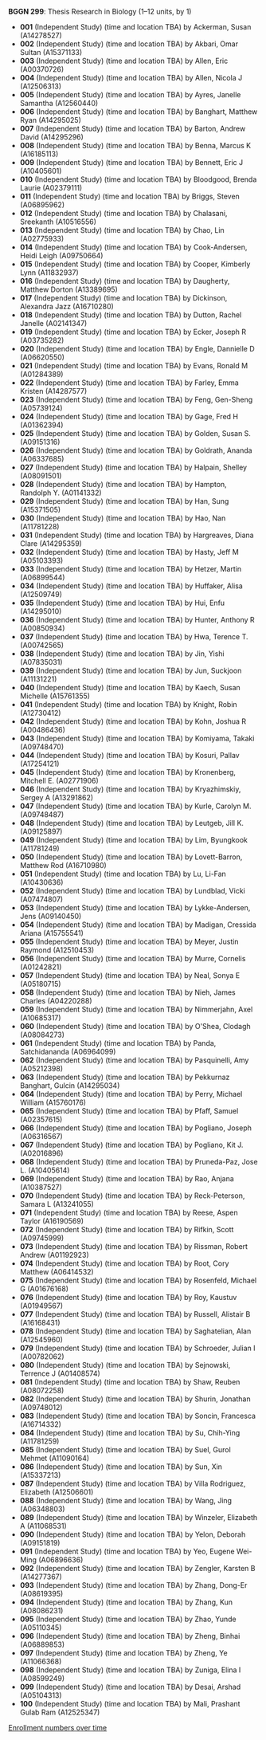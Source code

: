 **BGGN 299**: Thesis Research in Biology (1–12 units, by 1)

- **001** (Independent Study) (time and location TBA) by Ackerman, Susan (A14278527)
- **002** (Independent Study) (time and location TBA) by Akbari, Omar Sultan (A15371133)
- **003** (Independent Study) (time and location TBA) by Allen, Eric (A00370726)
- **004** (Independent Study) (time and location TBA) by Allen, Nicola J (A12506313)
- **005** (Independent Study) (time and location TBA) by Ayres, Janelle Samantha (A12560440)
- **006** (Independent Study) (time and location TBA) by Banghart, Matthew Ryan (A14295025)
- **007** (Independent Study) (time and location TBA) by Barton, Andrew David (A14295296)
- **008** (Independent Study) (time and location TBA) by Benna, Marcus K (A16185113)
- **009** (Independent Study) (time and location TBA) by Bennett, Eric J (A10405601)
- **010** (Independent Study) (time and location TBA) by Bloodgood, Brenda Laurie (A02379111)
- **011** (Independent Study) (time and location TBA) by Briggs, Steven (A06895962)
- **012** (Independent Study) (time and location TBA) by Chalasani, Sreekanth (A10516556)
- **013** (Independent Study) (time and location TBA) by Chao, Lin (A02775933)
- **014** (Independent Study) (time and location TBA) by Cook-Andersen, Heidi Leigh (A09750664)
- **015** (Independent Study) (time and location TBA) by Cooper, Kimberly Lynn (A11832937)
- **016** (Independent Study) (time and location TBA) by Daugherty, Matthew Dorton (A13389695)
- **017** (Independent Study) (time and location TBA) by Dickinson, Alexandra Jazz (A16710280)
- **018** (Independent Study) (time and location TBA) by Dutton, Rachel Janelle (A02141347)
- **019** (Independent Study) (time and location TBA) by Ecker, Joseph R (A03735282)
- **020** (Independent Study) (time and location TBA) by Engle, Dannielle D (A06620550)
- **021** (Independent Study) (time and location TBA) by Evans, Ronald M (A01284389)
- **022** (Independent Study) (time and location TBA) by Farley, Emma Kristen (A14287577)
- **023** (Independent Study) (time and location TBA) by Feng, Gen-Sheng (A05739124)
- **024** (Independent Study) (time and location TBA) by Gage, Fred H (A01362394)
- **025** (Independent Study) (time and location TBA) by Golden, Susan S. (A09151316)
- **026** (Independent Study) (time and location TBA) by Goldrath, Ananda (A06337685)
- **027** (Independent Study) (time and location TBA) by Halpain, Shelley (A08091501)
- **028** (Independent Study) (time and location TBA) by Hampton, Randolph Y. (A01141332)
- **029** (Independent Study) (time and location TBA) by Han, Sung (A15371505)
- **030** (Independent Study) (time and location TBA) by Hao, Nan (A11781228)
- **031** (Independent Study) (time and location TBA) by Hargreaves, Diana Clare (A14295359)
- **032** (Independent Study) (time and location TBA) by Hasty, Jeff M (A05103393)
- **033** (Independent Study) (time and location TBA) by Hetzer, Martin (A06899544)
- **034** (Independent Study) (time and location TBA) by Huffaker, Alisa (A12509749)
- **035** (Independent Study) (time and location TBA) by Hui, Enfu (A14295010)
- **036** (Independent Study) (time and location TBA) by Hunter, Anthony R (A00850934)
- **037** (Independent Study) (time and location TBA) by Hwa, Terence T. (A00742565)
- **038** (Independent Study) (time and location TBA) by Jin, Yishi (A07835031)
- **039** (Independent Study) (time and location TBA) by Jun, Suckjoon (A11131221)
- **040** (Independent Study) (time and location TBA) by Kaech, Susan Michelle (A15761355)
- **041** (Independent Study) (time and location TBA) by Knight, Robin (A12730412)
- **042** (Independent Study) (time and location TBA) by Kohn, Joshua R (A00486436)
- **043** (Independent Study) (time and location TBA) by Komiyama, Takaki (A09748470)
- **044** (Independent Study) (time and location TBA) by Kosuri, Pallav (A17254121)
- **045** (Independent Study) (time and location TBA) by Kronenberg, Mitchell E. (A02771906)
- **046** (Independent Study) (time and location TBA) by Kryazhimskiy, Sergey A (A13291862)
- **047** (Independent Study) (time and location TBA) by Kurle, Carolyn M. (A09748487)
- **048** (Independent Study) (time and location TBA) by Leutgeb, Jill K. (A09125897)
- **049** (Independent Study) (time and location TBA) by Lim, Byungkook (A11781249)
- **050** (Independent Study) (time and location TBA) by Lovett-Barron, Matthew Rod (A16710980)
- **051** (Independent Study) (time and location TBA) by Lu, Li-Fan (A10430636)
- **052** (Independent Study) (time and location TBA) by Lundblad, Vicki (A07474807)
- **053** (Independent Study) (time and location TBA) by Lykke-Andersen, Jens (A09140450)
- **054** (Independent Study) (time and location TBA) by Madigan, Cressida Ariana (A15755541)
- **055** (Independent Study) (time and location TBA) by Meyer, Justin Raymond (A12510453)
- **056** (Independent Study) (time and location TBA) by Murre, Cornelis (A01242821)
- **057** (Independent Study) (time and location TBA) by Neal, Sonya E (A05180715)
- **058** (Independent Study) (time and location TBA) by Nieh, James Charles (A04220288)
- **059** (Independent Study) (time and location TBA) by Nimmerjahn, Axel (A10685317)
- **060** (Independent Study) (time and location TBA) by O'Shea, Clodagh (A08084273)
- **061** (Independent Study) (time and location TBA) by Panda, Satchidananda (A06964099)
- **062** (Independent Study) (time and location TBA) by Pasquinelli, Amy (A05212398)
- **063** (Independent Study) (time and location TBA) by Pekkurnaz Banghart, Gulcin (A14295034)
- **064** (Independent Study) (time and location TBA) by Perry, Michael William (A15760176)
- **065** (Independent Study) (time and location TBA) by Pfaff, Samuel (A02357615)
- **066** (Independent Study) (time and location TBA) by Pogliano, Joseph (A06316567)
- **067** (Independent Study) (time and location TBA) by Pogliano, Kit J. (A02016896)
- **068** (Independent Study) (time and location TBA) by Pruneda-Paz, Jose L. (A10405614)
- **069** (Independent Study) (time and location TBA) by Rao, Anjana (A10387527)
- **070** (Independent Study) (time and location TBA) by Reck-Peterson, Samara L (A13241055)
- **071** (Independent Study) (time and location TBA) by Reese, Aspen Taylor (A16190569)
- **072** (Independent Study) (time and location TBA) by Rifkin, Scott (A09745999)
- **073** (Independent Study) (time and location TBA) by Rissman, Robert Andrew (A01192923)
- **074** (Independent Study) (time and location TBA) by Root, Cory Matthew (A06414532)
- **075** (Independent Study) (time and location TBA) by Rosenfeld, Michael G (A01676168)
- **076** (Independent Study) (time and location TBA) by Roy, Kaustuv (A01949567)
- **077** (Independent Study) (time and location TBA) by Russell, Alistair B (A16168431)
- **078** (Independent Study) (time and location TBA) by Saghatelian, Alan (A12545960)
- **079** (Independent Study) (time and location TBA) by Schroeder, Julian I (A00782062)
- **080** (Independent Study) (time and location TBA) by Sejnowski, Terrence J (A01408574)
- **081** (Independent Study) (time and location TBA) by Shaw, Reuben (A08072258)
- **082** (Independent Study) (time and location TBA) by Shurin, Jonathan (A09748012)
- **083** (Independent Study) (time and location TBA) by Soncin, Francesca (A16714332)
- **084** (Independent Study) (time and location TBA) by Su, Chih-Ying (A11781259)
- **085** (Independent Study) (time and location TBA) by Suel, Gurol Mehmet (A11090164)
- **086** (Independent Study) (time and location TBA) by Sun, Xin (A15337213)
- **087** (Independent Study) (time and location TBA) by Villa Rodriguez, Elizabeth (A12506601)
- **088** (Independent Study) (time and location TBA) by Wang, Jing (A06348803)
- **089** (Independent Study) (time and location TBA) by Winzeler, Elizabeth A (A11068531)
- **090** (Independent Study) (time and location TBA) by Yelon, Deborah (A09151819)
- **091** (Independent Study) (time and location TBA) by Yeo, Eugene Wei-Ming (A06896636)
- **092** (Independent Study) (time and location TBA) by Zengler, Karsten B (A14277367)
- **093** (Independent Study) (time and location TBA) by Zhang, Dong-Er (A08619395)
- **094** (Independent Study) (time and location TBA) by Zhang, Kun (A08086231)
- **095** (Independent Study) (time and location TBA) by Zhao, Yunde (A05110345)
- **096** (Independent Study) (time and location TBA) by Zheng, Binhai (A06889853)
- **097** (Independent Study) (time and location TBA) by Zheng, Ye (A11066368)
- **098** (Independent Study) (time and location TBA) by Zuniga, Elina I (A08599249)
- **099** (Independent Study) (time and location TBA) by Desai, Arshad (A05104313)
- **100** (Independent Study) (time and location TBA) by Mali, Prashant Gulab Ram (A12525347)

[Enrollment numbers over time](./BGGN299.tsv)
